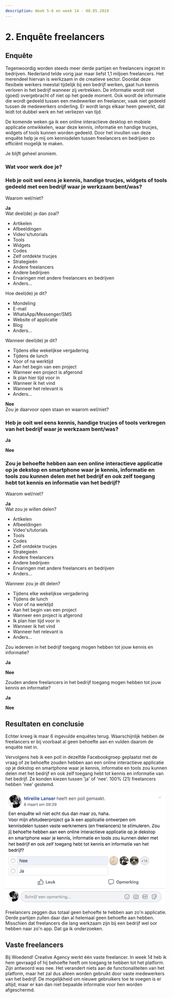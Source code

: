 ```yaml
---
description: Week 5-6 en week 14 - 08.05.2019
---
```


# 2. Enquête freelancers

## Enquête

Tegenwoordig worden steeds meer derde partijen en freelancers ingezet in bedrijven. Nederland telde vorig jaar maar liefst 1,1 miljoen freelancers. Het merendeel hiervan is werkzaam in de creatieve sector. Doordat deze flexibele werkers meestal tijdelijk bij een bedrijf werken, gaat hun kennis verloren in het bedrijf wanneer zij vertrekken. De informatie wordt niet \(goed\) overgebracht of niet op het goede moment. Ook wordt de informatie die wordt gedeeld tussen een medewerker en freelancer, vaak niet gedeeld tussen de medewerkers onderling. Er wordt langs elkaar heen gewerkt, dat leidt tot dubbel werk en het verliezen van tijd.

De komende weken ga ik een online interactieve desktop en mobiele applicatie ontwikkelen, waar deze kennis, informatie en handige trucjes, widgets of tools kunnen worden gedeeld. Door het invullen van deze enquête help je mij om kennisdelen tussen freelancers en bedrijven zo efficiënt mogelijk te maken.

Je blijft geheel anoniem.

### Wat voor werk doe je?

### Heb je ooit wel eens je kennis, handige trucjes, widgets of tools gedeeld met een bedrijf waar je werkzaam bent/was?

Waarom wel/niet?

**Ja**  
Wat deel\(de\) je dan zoal?

* Artikelen
* Afbeeldingen
* Video's/tutorials
* Tools
* Widgets
* Codes
* Zelf ontdekte trucjes
* Strategieën
* Andere freelancers
* Andere bedrijven
* Ervaringen met andere freelancers en bedrijven
* Anders...

Hoe deel\(de\) je dit?

* Mondeling
* E-mail
* WhatsApp/Messenger/SMS
* Website of applicatie
* Blog
* Anders...

Wanneer deel\(de\) je dit?

* Tijdens elke wekelijkse vergadering
* Tijdens de lunch
* Voor of na werktijd
* Aan het begin van een project
* Wanneer een project is afgerond
* Ik plan hier tijd voor in
* Wanneer ik het vind
* Wanneer het relevant is
* Anders...

**Nee**  
Zou je daarvoor open staan en waarom wel/niet?

### Heb je ooit wel eens kennis, handige trucjes of tools verkregen van het bedrijf waar je werkzaam bent/was?

**Ja**

**Nee**

### Zou je behoefte hebben aan een online interactieve applicatie op je dekstop en smartphone waar je kennis, informatie en tools zou kunnen delen met het bedrijf en ook zelf toegang hebt tot kennis en informatie van het bedrijf?

Waarom wel/niet?

**Ja**  
Wat zou je willen delen?

* Artikelen
* Afbeeldingen
* Video's/tutorials
* Tools
* Codes
* Zelf ontdekte trucjes
* Strategieën
* Andere freelancers
* Andere bedrijven
* Ervaringen met andere freelancers en bedrijven
* Anders...

Wanneer zou je dit delen?

* Tijdens elke wekelijkse vergadering
* Tijdens de lunch
* Voor of na werktijd
* Aan het begin van een project
* Wanneer een project is afgerond
* Ik plan hier tijd voor in
* Wanneer ik het vind
* Wanneer het relevant is
* Anders...

Zou iedereen in het bedrijf toegang mogen hebben tot jouw kennis en informatie?

**Ja**

**Nee**

Zouden andere freelancers in het bedrijf toegang mogen hebben tot jouw kennis en informatie?

**Ja**

**Nee**

## Resultaten en conclusie

Echter kreeg ik maar 6 ingevulde enquêtes terug. Waarschijnlijk hebben de freelancers er bij voorbaat al geen behoefte aan en vulden daarom de enquête niet in. 

Vervolgens heb ik een poll in dezelfde Facebookgroep geplaatst met de vraag of ze behoefte zouden hebben aan een online interactieve applicatie op je dekstop en smartphone waar je kennis, informatie en tools zou kunnen delen met het bedrijf en ook zelf toegang hebt tot kennis en informatie van het bedrijf. Ze konden kiezen tussen 'ja' of 'nee'. 100% \(21\) freelancers hebben 'nee' gestemd. 

![](../.gitbook/assets/schermafbeelding-2019-03-17-om-22.17.20.png)

Freelancers zeggen dus totaal geen behoefte te hebben aan zo'n applicatie. Derde partijen zullen daar dan al helemaal geen behoefte aan hebben. Misschien dat freelancers die lang werkzaam zijn bij een bedrijf wel oor hebben naar zo'n app. Dat ga ik onderzoeken.

## Vaste freelancers

Bij Woedend! Creative Agency werkt één vaste freelancer. In week 14 heb ik hem gevraagd of hij behoefte heeft om toegang te hebben tot het platform. Zijn antwoord was nee. Het verandert niets aan de functionaliteiten van het platform, maar het zal dus alleen worden gebruikt door vaste medewerkers van het bedrijf. De mogelijkheid om nieuwe gebruikers toe te voegen is er altijd, maar er kan dan niet bepaalde informatie voor hen worden afgeschermd.

